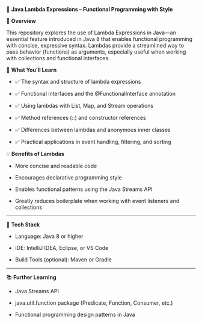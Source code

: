 🔁 **Java Lambda Expressions – Functional Programming with Style**

📘 **Overview**

This repository explores the use of Lambda Expressions in Java—an essential feature introduced in Java 8 that enables functional programming with concise, expressive syntax. Lambdas provide a streamlined way to pass behavior (functions) as arguments, especially useful when working with collections and functional interfaces.

🧩 **What You'll Learn**

  - ✅ The syntax and structure of lambda expressions

  - ✅ Functional interfaces and the @FunctionalInterface annotation

  - ✅ Using lambdas with List, Map, and Stream operations

  - ✅ Method references (::) and constructor references

  - ✅ Differences between lambdas and anonymous inner classes

  - ✅ Practical applications in event handling, filtering, and sorting

💡 **Benefits of Lambdas**

- More concise and readable code

- Encourages declarative programming style

- Enables functional patterns using the Java Streams API

- Greatly reduces boilerplate when working with event listeners and collections

---

🧰 **Tech Stack**

- Language: Java 8 or higher

- IDE: IntelliJ IDEA, Eclipse, or VS Code

- Build Tools (optional): Maven or Gradle

---

📚 **Further Learning**

- Java Streams API

- java.util.function package (Predicate, Function, Consumer, etc.)

- Functional programming design patterns in Java
